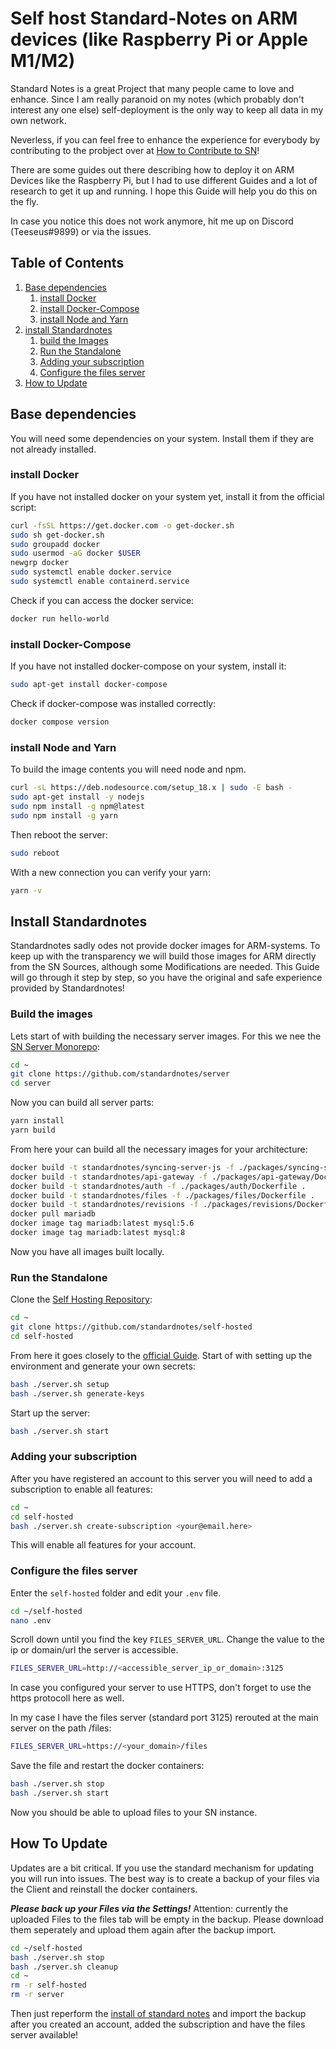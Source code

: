 # Self host Standard-Notes on ARM devices (like Raspberry Pi or Apple M1/M2)
Standard Notes is a great Project that many people came to love and enhance. Since I am really paranoid on my notes (which probably don't interest any one else) self-deployment is the only way to keep all data in my own network. 

Neverless, if you can feel free to enhance the experience for everybody by contributing to the probject over at [How to Contribute to SN](https://docs.standardnotes.com/contribute/)!

There are some guides out there describing how to deploy it on ARM Devices like the Raspberry Pi, but I had to use different Guides and a lot of research to get it up and running. I hope this Guide will help you do this on the fly. 

In case you notice this does not work anymore, hit me up on  Discord (Teeseus#9899) or via the issues.

## Table of Contents

1. [Base dependencies](#base-dependencies)
	1. [install Docker](#install-docker)
	2. [install Docker-Compose](#install-docker-compose)
	3. [install Node and Yarn](#install-node-and-yarn)
2. [install Standardnotes](#install-standardnotes)
	1. [build the Images](#build-the-images)
	2. [Run the Standalone](#run-the-standalone)
	3. [Adding your subscription](#adding-your-subscription)
	4. [Configure the files server](#configure-the-files-server)
3. [How to Update](#how-to-update)

## Base dependencies

You will need some dependencies on your system. Install them if they are not already installed.

### install Docker

If you have not installed docker on your system yet, install it from the official script:

```bash
curl -fsSL https://get.docker.com -o get-docker.sh
sudo sh get-docker.sh
sudo groupadd docker
sudo usermod -aG docker $USER
newgrp docker
sudo systemctl enable docker.service
sudo systemctl enable containerd.service
```

Check if you can access the docker service:

```bash
docker run hello-world
``` 

### install Docker-Compose

If you have not installed docker-compose on your system, install it:

```bash
sudo apt-get install docker-compose
```

Check if docker-compose was installed correctly:

```bash
docker compose version
```

### install Node and Yarn

To build the image contents you will need node and npm.

```bash
curl -sL https://deb.nodesource.com/setup_18.x | sudo -E bash -
sudo apt-get install -y nodejs
sudo npm install -g npm@latest
sudo npm install -g yarn
```

Then reboot the server:

```bash
sudo reboot
```

With a new connection you can verify your yarn:

```bash
yarn -v
```

## Install Standardnotes

Standardnotes sadly odes not provide docker images for ARM-systems. To keep up with the transparency we will build those images for ARM directly from the SN Sources, although some Modifications are needed. This Guide will go through it step by step, so you have the original and safe experience provided by Standardnotes!

### Build the images

Lets start of with building the necessary server images.  For this we nee the [SN Server Monorepo](https://github.com/standardnotes/server):

```bash
cd ~
git clone https://github.com/standardnotes/server
cd server
```

Now you can build all server parts:

```bash
yarn install
yarn build
```

From here your can build all the necessary images for your architecture:

```bash
docker build -t standardnotes/syncing-server-js -f ./packages/syncing-server/Dockerfile .
docker build -t standardnotes/api-gateway -f ./packages/api-gateway/Dockerfile .
docker build -t standardnotes/auth -f ./packages/auth/Dockerfile .
docker build -t standardnotes/files -f ./packages/files/Dockerfile .
docker build -t standardnotes/revisions -f ./packages/revisions/Dockerfile .
docker pull mariadb
docker image tag mariadb:latest mysql:5.6
docker image tag mariadb:latest mysql:8
```

Now you have all images built locally.

### Run the Standalone

Clone the [Self Hosting Repository](https://github.com/standardnotes/self-hosted):

```bash
cd ~
git clone https://github.com/standardnotes/self-hosted
cd self-hosted
```

From here it goes closely to the [official Guide](https://docs.standardnotes.com/self-hosting/docker). Start of with setting up the environment and generate your own secrets:

```bash
bash ./server.sh setup
bash ./server.sh generate-keys
```

Start up the server:

```bash
bash ./server.sh start
```

### Adding your subscription

After you have registered an account to this server you will need to add a subscription to enable all features:

```bash
cd ~
cd self-hosted
bash ./server.sh create-subscription <your@email.here>
```

This will enable all features for your account.

### Configure the files server

Enter the `self-hosted` folder and edit your `.env` file.

```bash
cd ~/self-hosted
nano .env
```

Scroll down until you find the key `FILES_SERVER_URL`. Change the value to the ip or domain/url the server is accessible.

```bash
FILES_SERVER_URL=http://<accessible_server_ip_or_domain>:3125
```

In case you configured your server to use HTTPS, don't forget to use the https protocoll here as well.

In my case I have the files server (standard port 3125) rerouted at the main server on the path /files:

```bash
FILES_SERVER_URL=https://<your_domain>/files
```

Save the file and restart the docker containers:

```bash
bash ./server.sh stop
bash ./server.sh start
```

Now you should be able to upload files to your SN instance.

## How To Update

Updates are a bit critical. If you use the standard mechanism for updating you will run into issues. The best way is to create a backup of your files via the Client and reinstall the docker containers.

***Please back up your Files via the Settings!***
Attention: currently the uploaded Files to the files tab will be empty in the backup. Please download them seperately and upload them again after the backup import.

```bash
cd ~/self-hosted
bash ./server.sh stop
bash ./server.sh cleanup
cd ~
rm -r self-hosted
rm -r server
```

Then just reperform the [install of standard notes](#install-standardnotes) and import the backup after you created an account, added the subscription and have the files server available!
